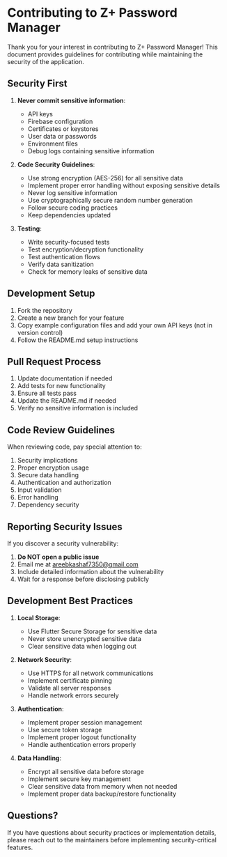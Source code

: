 # Contributing to Z+ Password Manager

Thank you for your interest in contributing to Z+ Password Manager! This document provides guidelines for contributing while maintaining the security of the application.

## Security First

1. **Never commit sensitive information**:
   - API keys
   - Firebase configuration
   - Certificates or keystores
   - User data or passwords
   - Environment files
   - Debug logs containing sensitive information

2. **Code Security Guidelines**:
   - Use strong encryption (AES-256) for all sensitive data
   - Implement proper error handling without exposing sensitive details
   - Never log sensitive information
   - Use cryptographically secure random number generation
   - Follow secure coding practices
   - Keep dependencies updated

3. **Testing**:
   - Write security-focused tests
   - Test encryption/decryption functionality
   - Test authentication flows
   - Verify data sanitization
   - Check for memory leaks of sensitive data

## Development Setup

1. Fork the repository
2. Create a new branch for your feature
3. Copy example configuration files and add your own API keys (not in version control)
4. Follow the README.md setup instructions

## Pull Request Process

1. Update documentation if needed
2. Add tests for new functionality
3. Ensure all tests pass
4. Update the README.md if needed
5. Verify no sensitive information is included

## Code Review Guidelines

When reviewing code, pay special attention to:

1. Security implications
2. Proper encryption usage
3. Secure data handling
4. Authentication and authorization
5. Input validation
6. Error handling
7. Dependency security

## Reporting Security Issues

If you discover a security vulnerability:

1. **Do NOT open a public issue**
2. Email me at areebkashaf7350@gmail.com
3. Include detailed information about the vulnerability
4. Wait for a response before disclosing publicly

## Development Best Practices

1. **Local Storage**:
   - Use Flutter Secure Storage for sensitive data
   - Never store unencrypted sensitive data
   - Clear sensitive data when logging out

2. **Network Security**:
   - Use HTTPS for all network communications
   - Implement certificate pinning
   - Validate all server responses
   - Handle network errors securely

3. **Authentication**:
   - Implement proper session management
   - Use secure token storage
   - Implement proper logout functionality
   - Handle authentication errors properly

4. **Data Handling**:
   - Encrypt all sensitive data before storage
   - Implement secure key management
   - Clear sensitive data from memory when not needed
   - Implement proper data backup/restore functionality

## Questions?

If you have questions about security practices or implementation details, please reach out to the maintainers before implementing security-critical features. 